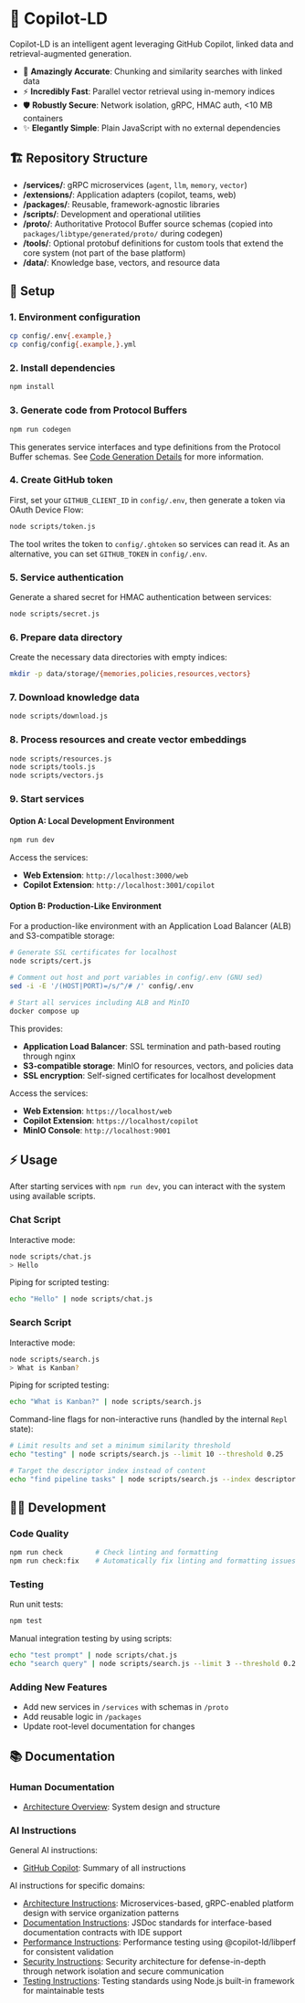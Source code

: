 # 🧬 Copilot-LD

Copilot-LD is an intelligent agent leveraging GitHub Copilot, linked data and
retrieval-augmented generation.

- 🎯 **Amazingly Accurate**: Chunking and similarity searches with linked data
- ⚡️ **Incredibly Fast**: Parallel vector retrieval using in-memory indices
- 🛡️ **Robustly Secure**: Network isolation, gRPC, HMAC auth, <10 MB containers
- ✨ **Elegantly Simple**: Plain JavaScript with no external dependencies

## 🏗️ Repository Structure

- **/services/**: gRPC microservices (`agent`, `llm`, `memory`, `vector`)
- **/extensions/**: Application adapters (copilot, teams, web)
- **/packages/**: Reusable, framework-agnostic libraries
- **/scripts/**: Development and operational utilities
- **/proto/**: Authoritative Protocol Buffer source schemas (copied into
  `packages/libtype/generated/proto/` during codegen)
- **/tools/**: Optional protobuf definitions for custom tools that extend the
  core system (not part of the base platform)
- **/data/**: Knowledge base, vectors, and resource data

## 🚀 Setup

### 1. Environment configuration

```sh
cp config/.env{.example,}
cp config/config{.example,}.yml
```

### 2. Install dependencies

```sh
npm install
```

### 3. Generate code from Protocol Buffers

```sh
npm run codegen
```

This generates service interfaces and type definitions from the Protocol Buffer
schemas. See [Code Generation Details](docs/architecture.html#code-generation)
for more information.

### 4. Create GitHub token

First, set your `GITHUB_CLIENT_ID` in `config/.env`, then generate a token via
OAuth Device Flow:

```sh
node scripts/token.js
```

The tool writes the token to `config/.ghtoken` so services can read it. As an
alternative, you can set `GITHUB_TOKEN` in `config/.env`.

### 5. Service authentication

Generate a shared secret for HMAC authentication between services:

```sh
node scripts/secret.js
```

### 6. Prepare data directory

Create the necessary data directories with empty indices:

```sh
mkdir -p data/storage/{memories,policies,resources,vectors}
```

### 7. Download knowledge data

```sh
node scripts/download.js
```

### 8. Process resources and create vector embeddings

```sh
node scripts/resources.js
node scripts/tools.js
node scripts/vectors.js
```

### 9. Start services

#### Option A: Local Development Environment

```sh
npm run dev
```

Access the services:

- **Web Extension**: `http://localhost:3000/web`
- **Copilot Extension**: `http://localhost:3001/copilot`

#### Option B: Production-Like Environment

For a production-like environment with an Application Load Balancer (ALB) and
S3-compatible storage:

```sh
# Generate SSL certificates for localhost
node scripts/cert.js

# Comment out host and port variables in config/.env (GNU sed)
sed -i -E '/(HOST|PORT)=/s/^/# /' config/.env

# Start all services including ALB and MinIO
docker compose up
```

This provides:

- **Application Load Balancer**: SSL termination and path-based routing through
  nginx
- **S3-compatible storage**: MinIO for resources, vectors, and policies data
- **SSL encryption**: Self-signed certificates for localhost development

Access the services:

- **Web Extension**: `https://localhost/web`
- **Copilot Extension**: `https://localhost/copilot`
- **MinIO Console**: `http://localhost:9001`

## ⚡ Usage

After starting services with `npm run dev`, you can interact with the system
using available scripts.

### Chat Script

Interactive mode:

```sh
node scripts/chat.js
> Hello
```

Piping for scripted testing:

```sh
echo "Hello" | node scripts/chat.js
```

### Search Script

Interactive mode:

```sh
node scripts/search.js
> What is Kanban?
```

Piping for scripted testing:

```sh
echo "What is Kanban?" | node scripts/search.js
```

Command-line flags for non-interactive runs (handled by the internal `Repl`
state):

```sh
# Limit results and set a minimum similarity threshold
echo "testing" | node scripts/search.js --limit 10 --threshold 0.25

# Target the descriptor index instead of content
echo "find pipeline tasks" | node scripts/search.js --index descriptor --limit 5
```

## 👨‍💻 Development

### Code Quality

```sh
npm run check        # Check linting and formatting
npm run check:fix    # Automatically fix linting and formatting issues
```

### Testing

Run unit tests:

```sh
npm test
```

Manual integration testing by using scripts:

```sh
echo "test prompt" | node scripts/chat.js
echo "search query" | node scripts/search.js --limit 3 --threshold 0.2
```

### Adding New Features

- Add new services in `/services` with schemas in `/proto`
- Add reusable logic in `/packages`
- Update root-level documentation for changes

## 📚 Documentation

### Human Documentation

- [Architecture Overview](docs/architecture.html): System design and structure

### AI Instructions

General AI instructions:

- [GitHub Copilot](.github/copilot-instructions.md): Summary of all instructions

AI instructions for specific domains:

- [Architecture Instructions](.github/instructions/architecture.instructions.md):
  Microservices-based, gRPC-enabled platform design with service organization
  patterns
- [Documentation Instructions](.github/instructions/documentation.instructions.md):
  JSDoc standards for interface-based documentation contracts with IDE support
- [Performance Instructions](.github/instructions/performance.instructions.md):
  Performance testing using @copilot-ld/libperf for consistent validation
- [Security Instructions](.github/instructions/security.instructions.md):
  Security architecture for defense-in-depth through network isolation and
  secure communication
- [Testing Instructions](.github/instructions/testing.instructions.md): Testing
  standards using Node.js built-in framework for maintainable tests
